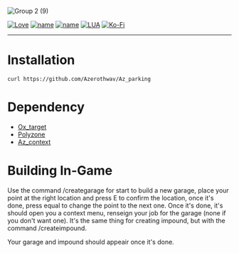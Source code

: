 ![Group 2 (9)](https://user-images.githubusercontent.com/76072277/206910472-82fab57a-73c3-4eef-9648-1e820ff0721f.png)

[![Love](http://ForTheBadge.com/images/badges/built-with-love.svg)]() [![name](https://img.shields.io/badge/Discord-7289DA?style=for-the-badge&logo=discord&logoColor=white)](https://forum.cfx.re/t/realistic-vehicle-failure-repair-fix/4887760/2) [![name](https://img.shields.io/badge/YouTube-FF0000?style=for-the-badge&logo=youtube&logoColor=white)](https://www.youtube.com/channel/UCH7coJ4d1gqh8BMMHacGQ5A) [![LUA](https://img.shields.io/badge/Lua-2C2D72?style=for-the-badge&logo=lua&logoColor=white)](https://www.lua.org) [![Ko-Fi](https://img.shields.io/badge/Ko--fi-F16061?style=for-the-badge&logo=ko-fi&logoColor=white)](https://ko-fi.com/azeroth)

---

# Installation
    curl https://github.com/Azerothwav/Az_parking
    
# Dependency
- [Ox_target](https://github.com/overextended/ox_target)
- [Polyzone](https://github.com/mkafrin/PolyZone)
- [Az_context](https://github.com/Azerothwav/Az_context)

# Building In-Game
Use the command /creategarage for start to build a new garage, place your point at the right location and press E to confirm the location, once it's done, press equal to change the point to the next one. Once it's done, it's should open you a context menu, renseign your job for the garage (none if you don't want one).
It's the same thing for creating impound, but with the command /createimpound.

Your garage and impound should appeair once it's done.
